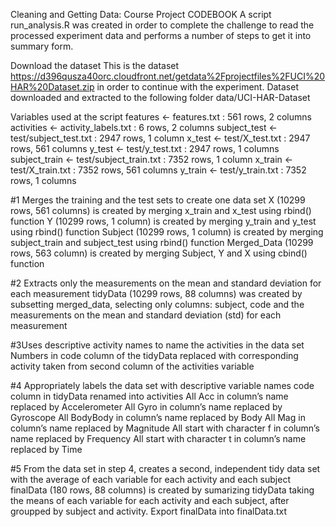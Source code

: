 Cleaning and Getting Data: Course Project CODEBOOK
A script run_analysis.R was created in order to complete the challenge to read the processed experiment data and performs a number of steps to get it into summary form.

Download the dataset
This is the dataset https://d396qusza40orc.cloudfront.net/getdata%2Fprojectfiles%2FUCI%20HAR%20Dataset.zip in order to continue with the experiment. 
Dataset downloaded and extracted to the following folder data/UCI-HAR-Dataset

Variables used at the script 
features <- features.txt : 561 rows, 2 columns 
activities <- activity_labels.txt : 6 rows, 2 columns
subject_test <- test/subject_test.txt : 2947 rows, 1 column
x_test <- test/X_test.txt : 2947 rows, 561 columns
y_test <- test/y_test.txt : 2947 rows, 1 columns
subject_train <- test/subject_train.txt : 7352 rows, 1 column
x_train <- test/X_train.txt : 7352 rows, 561 columns
y_train <- test/y_train.txt : 7352 rows, 1 columns

#1 Merges the training and the test sets to create one data set
X (10299 rows, 561 columns) is created by merging x_train and x_test using rbind() function
Y (10299 rows, 1 column) is created by merging y_train and y_test using rbind() function
Subject (10299 rows, 1 column) is created by merging subject_train and subject_test using rbind() function
Merged_Data (10299 rows, 563 column) is created by merging Subject, Y and X using cbind() function

#2 Extracts only the measurements on the mean and standard deviation for each measurement
tidyData (10299 rows, 88 columns) was created by subsetting merged_data, selecting only columns: subject, code and the measurements on the mean and standard deviation (std) for each measurement

#3Uses descriptive activity names to name the activities in the data set
Numbers in code column of the tidyData replaced with corresponding activity taken from second column of the activities variable

#4 Appropriately labels the data set with descriptive variable names
code column in tidyData renamed into activities
All Acc in column’s name replaced by Accelerometer
All Gyro in column’s name replaced by Gyroscope
All BodyBody in column’s name replaced by Body
All Mag in column’s name replaced by Magnitude
All start with character f in column’s name replaced by Frequency
All start with character t in column’s name replaced by Time

#5 From the data set in step 4, creates a second, independent tidy data set with the average of each variable for each activity and each subject
finalData (180 rows, 88 columns) is created by sumarizing tidyData taking the means of each variable for each activity and each subject, after groupped by subject and activity.
Export finalData into finalData.txt
